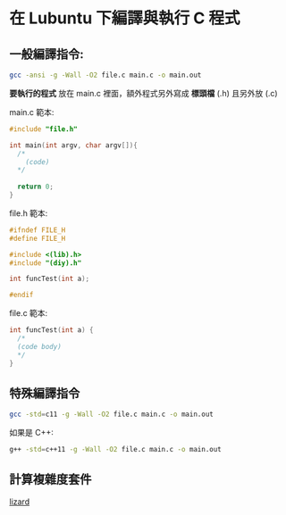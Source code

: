 # 在 Lubuntu 下編譯與執行 C 程式

## 一般編譯指令:

```bash
gcc -ansi -g -Wall -O2 file.c main.c -o main.out
```

**要執行的程式** 放在 main.c 裡面，額外程式另外寫成 **標頭檔** (.h) 且另外放 (.c)

main.c 範本:

```c
#include "file.h"

int main(int argv, char argv[]){
  /*
    (code)
  */
  
  return 0;
}
```

file.h 範本:

```c
#ifndef FILE_H
#define FILE_H

#include <(lib).h>
#include "(diy).h"

int funcTest(int a);

#endif
```

file.c 範本:

```c
int funcTest(int a) {
  /*
  (code body)
  */
}
```

## 特殊編譯指令

```bash
gcc -std=c11 -g -Wall -O2 file.c main.c -o main.out
```

如果是 C++:

```bash
g++ -std=c++11 -g -Wall -O2 file.c main.c -o main.out
```

## 計算複雜度套件

[lizard](https://github.com/terryyin/lizard)
